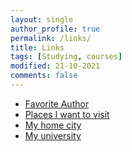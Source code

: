 ```yaml
---
layout: single
author_profile: true
permalink: /links/
title: Links
tags: [Studying, courses]
modified: 21-10-2021
comments: false
---
```



* [Favorite Author](https://en.wikipedia.org/wiki/Sadegh_Hedayat)
* [Places I want to visit](https://www.film2media.website/)
* [My home city](https://www.bing.com/images/search?q=Lorestan+Iran&form=HDRSC3&first=1&tsc=ImageBasicHover)
* [My university](https://www.bing.com/images/search?view=detailV2&ccid=x7p%2bqX2Q&id=9B5798186A884C16971601121F032990DE16F09D&thid=OIP.x7p-qX2Qo9BQwns7iYM0SwHaD6&mediaurl=https%3a%2f%2fmedia.mehrnews.com%2fd%2f2018%2f09%2f14%2f4%2f2896559.jpg&cdnurl=https%3a%2f%2fth.bing.com%2fth%2fid%2fR.c7ba7ea97d90a3d050c27b3b8983344b%3frik%3dnfAW3pApAx8SAQ%26pid%3dImgRaw%26r%3d0&exph=529&expw=1000&q=Iran+University+of+Science+and+Technology&simid=608029281777295034&FORM=IRPRST&ck=92764206454348E3A1EE4518CD9BC63D&selectedIndex=24&ajaxhist=0&ajaxserp=0)